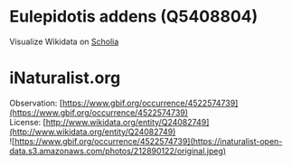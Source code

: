 
Eulepidotis addens (Q5408804)
=============================
  
Visualize Wikidata on [Scholia](https://scholia.toolforge.org/taxon/Q5408804)
# iNaturalist.org
  
Observation: [https://www.gbif.org/occurrence/4522574739](https://www.gbif.org/occurrence/4522574739)  
License: [http://www.wikidata.org/entity/Q24082749](http://www.wikidata.org/entity/Q24082749)  
![https://www.gbif.org/occurrence/4522574739](https://inaturalist-open-data.s3.amazonaws.com/photos/212890122/original.jpeg)